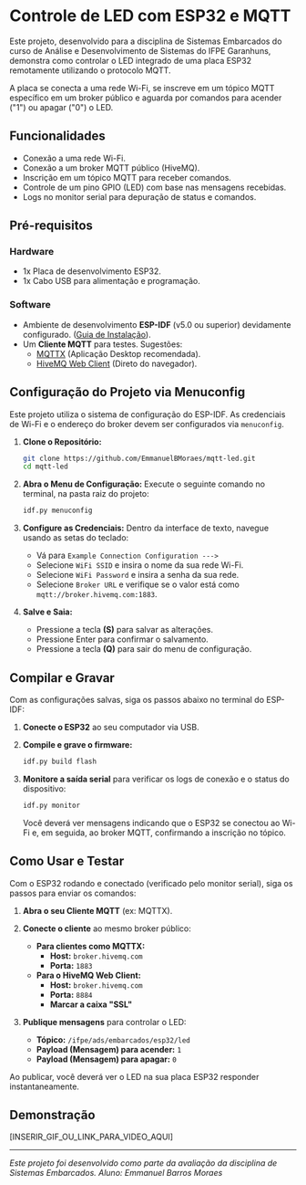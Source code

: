 # Controle de LED com ESP32 e MQTT

Este projeto, desenvolvido para a disciplina de Sistemas Embarcados do curso de Análise e Desenvolvimento de Sistemas do IFPE Garanhuns, demonstra como controlar o LED integrado de uma placa ESP32 remotamente utilizando o protocolo MQTT.

A placa se conecta a uma rede Wi-Fi, se inscreve em um tópico MQTT específico em um broker público e aguarda por comandos para acender ("1") ou apagar ("0") o LED.

## Funcionalidades

- Conexão a uma rede Wi-Fi.
- Conexão a um broker MQTT público (HiveMQ).
- Inscrição em um tópico MQTT para receber comandos.
- Controle de um pino GPIO (LED) com base nas mensagens recebidas.
- Logs no monitor serial para depuração de status e comandos.

## Pré-requisitos

### Hardware

- 1x Placa de desenvolvimento ESP32.
- 1x Cabo USB para alimentação e programação.

### Software

- Ambiente de desenvolvimento **ESP-IDF** (v5.0 ou superior) devidamente configurado. ([Guia de Instalação](https://docs.espressif.com/projects/esp-idf/en/stable/esp32/get-started/index.html)).
- Um **Cliente MQTT** para testes. Sugestões:
  - [MQTTX](https://mqttx.app/) (Aplicação Desktop recomendada).
  - [HiveMQ Web Client](https://www.hivemq.com/demos/websocket-client/) (Direto do navegador).

## Configuração do Projeto via Menuconfig

Este projeto utiliza o sistema de configuração do ESP-IDF. As credenciais de Wi-Fi e o endereço do broker devem ser configurados via `menuconfig`.

1.  **Clone o Repositório:**

    ```bash
    git clone https://github.com/EmmanuelBMoraes/mqtt-led.git
    cd mqtt-led
    ```

2.  **Abra o Menu de Configuração:**
    Execute o seguinte comando no terminal, na pasta raiz do projeto:

    ```bash
    idf.py menuconfig
    ```

3.  **Configure as Credenciais:**
    Dentro da interface de texto, navegue usando as setas do teclado:

    - Vá para `Example Connection Configuration --->`
    - Selecione `WiFi SSID` e insira o nome da sua rede Wi-Fi.
    - Selecione `WiFi Password` e insira a senha da sua rede.
    - Selecione `Broker URL` e verifique se o valor está como `mqtt://broker.hivemq.com:1883`.

4.  **Salve e Saia:**
    - Pressione a tecla **(S)** para salvar as alterações.
    - Pressione Enter para confirmar o salvamento.
    - Pressione a tecla **(Q)** para sair do menu de configuração.

## Compilar e Gravar

Com as configurações salvas, siga os passos abaixo no terminal do ESP-IDF:

1.  **Conecte o ESP32** ao seu computador via USB.

2.  **Compile e grave o firmware:**

    ```bash
    idf.py build flash
    ```

3.  **Monitore a saída serial** para verificar os logs de conexão e o status do dispositivo:
    ```bash
    idf.py monitor
    ```
    Você deverá ver mensagens indicando que o ESP32 se conectou ao Wi-Fi e, em seguida, ao broker MQTT, confirmando a inscrição no tópico.

## Como Usar e Testar

Com o ESP32 rodando e conectado (verificado pelo monitor serial), siga os passos para enviar os comandos:

1.  **Abra o seu Cliente MQTT** (ex: MQTTX).

2.  **Conecte o cliente** ao mesmo broker público:

    - **Para clientes como MQTTX:**
      - **Host:** `broker.hivemq.com`
      - **Porta:** `1883`
    - **Para o HiveMQ Web Client:**
      - **Host:** `broker.hivemq.com`
      - **Porta:** `8884`
      - **Marcar a caixa "SSL"**

3.  **Publique mensagens** para controlar o LED:
    - **Tópico:** `/ifpe/ads/embarcados/esp32/led`
    - **Payload (Mensagem) para acender:** `1`
    - **Payload (Mensagem) para apagar:** `0`

Ao publicar, você deverá ver o LED na sua placa ESP32 responder instantaneamente.

## Demonstração

[INSERIR_GIF_OU_LINK_PARA_VIDEO_AQUI]

---

_Este projeto foi desenvolvido como parte da avaliação da disciplina de Sistemas Embarcados._
_Aluno: Emmanuel Barros Moraes_

